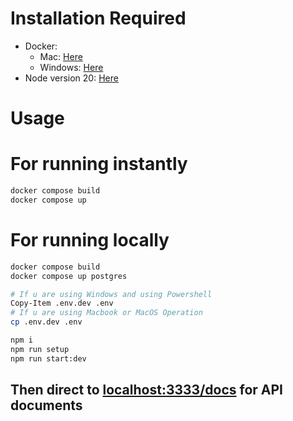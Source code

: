 # Installation Required

- Docker: 
  - Mac: [Here](https://docs.docker.com/desktop/setup/install/mac-install/)
  - Windows: [Here](https://docs.docker.com/desktop/setup/install/windows-install/)
- Node version 20: [Here](https://nodejs.org/dist/v20.19.2/node-v20.19.2-x64.msi)

# Usage
# For running instantly
```bash
docker compose build
docker compose up
```

# For running locally
```bash
docker compose build 
docker compose up postgres

# If u are using Windows and using Powershell
Copy-Item .env.dev .env
# If u are using Macbook or MacOS Operation
cp .env.dev .env

npm i
npm run setup
npm run start:dev

```

## Then direct to [localhost:3333/docs](localhost:3333/docs) for API documents
